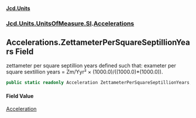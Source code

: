 #### [Jcd.Units](index 'index')
### [Jcd.Units.UnitsOfMeasure.SI](Jcd.Units.UnitsOfMeasure.SI 'Jcd.Units.UnitsOfMeasure.SI').[Accelerations](Accelerations 'Jcd.Units.UnitsOfMeasure.SI.Accelerations')

## Accelerations.ZettameterPerSquareSeptillionYears Field

zettameter per square septillion years defined such that: exameter per square sextillion years = Zm/Yyr² ×
(1000.0)/((1000.0)*(1000.0)).

```csharp
public static readonly Acceleration ZettameterPerSquareSeptillionYears;
```

#### Field Value
[Acceleration](Acceleration 'Jcd.Units.UnitTypes.Acceleration')